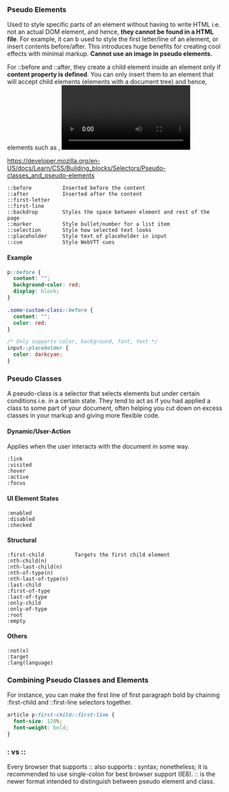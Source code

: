 ### Pseudo Elements

Used to style specific parts of an element without having to write HTML i.e. not an actual DOM element, and hence, **they cannot be found in a HTML file**. For example, it can b used to style the first letter/line of an element, or insert contents before/after. This introduces huge benefits for creating cool effects with minimal markup. **Cannot use an image in pseudo elements.**

For ::before and ::after, they create a child element inside an element only if **content property is defined**. You can only insert them to an element that will accept child elements (elements with a document tree) and hence, elements such as <img>, <video> and <input> **will not work**. To work, cobmbine it with span i.e. input + span, and target the span with pseudo elements.

https://developer.mozilla.org/en-US/docs/Learn/CSS/Building_blocks/Selectors/Pseudo-classes_and_pseudo-elements

```
::before          Inserted before the content
::after           Inserted after the content
::first-letter
::first-line
::backdrop        Styles the space between element and rest of the page
::marker          Style bullet/number for a list item
::selection       Style how selected text looks
::placeholder     Style text of placeholder in input
::cue             Style WebVTT cues
```

#### Example

```css
p::before {
  content: "";
  background-color: red;
  display: block;
}

.some-custom-class::before {
  content: "";
  color: red;
}

/* Only supports color, background, font, text */
input::placeholder {
  color: darkcyan;
}
```

### Pseudo Classes

A pseudo-class is a selector that selects elements but under certain conditions i.e. in a certain state. They tend to act as if you had applied a class to some part of your document, often helping you cut down on excess classes in your markup and giving more flexible code.

#### Dynamic/User-Action

Applies when the user interacts with the document in some way.

```
:link
:visited
:hover
:active
:focus
```

#### UI Element States

```
:enabled
:disabled
:checked
```

#### Structural

```
:first-child          Targets the first child element
:nth-child(n)
:nth-last-child(n)
:nth-of-type(n)
:nth-last-of-type(n)
:last-child
:first-of-type
:last-of-type
:only-child
:only-of-type
:root
:empty
```

#### Others

```
:not(x)
:target
:lang(language)
```

### Combining Pseudo Classes and Elements

For instance, you can make the first line of first paragraph bold by chaining :first-child and ::first-line selectors together.

```css
article p:first-child::first-line {
  font-size: 120%;
  font-weight: bold;
}
```

### : vs ::

Every browser that supports :: also supports : syntax; nonetheless; it is recommended to use single-colon for best browser support (IE8). :: is the newer format intended to distinguish between pseudo element and class.
